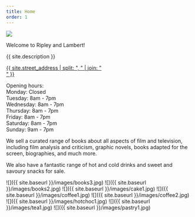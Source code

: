 ```yaml
---
title: Home
order: 1
---
```


<img class="hero" src="{{ site.baseurl }}/images/hero.jpg" />

Welcome to Ripley and Lambert!

{{ site.description }}

<aside>
<a href="{{ site.baseurl}}/contact.html">{{ site.street_address | split: ", " | join: "<br />" }}</a>
</aside>

Opening hours:  
Monday: Closed  
Tuesday: 8am - 7pm  
Wednesday: 8am - 7pm  
Thursday: 8am - 7pm  
Friday: 8am - 7pm  
Saturday: 8am - 7pm  
Sunday: 9am - 7pm

We sell a curated range of books about all aspects of film and television, including film analysis and criticism, graphic novels, books adapted for the screen, biographies, and much more.

We also have a fantastic range of hot and cold drinks and sweet and savoury snacks for sale.

![]({{ site.baseurl }}/images/books3.jpg)
![]({{ site.baseurl }}/images/books2.jpg)
![]({{ site.baseurl }}/images/cake1.jpg)
![]({{ site.baseurl }}/images/coffee1.jpg)
![]({{ site.baseurl }}/images/coffee2.jpg)
![]({{ site.baseurl }}/images/hotchoc1.jpg)
![]({{ site.baseurl }}/images/tea1.jpg)
![]({{ site.baseurl }}/images/pastry1.jpg)
